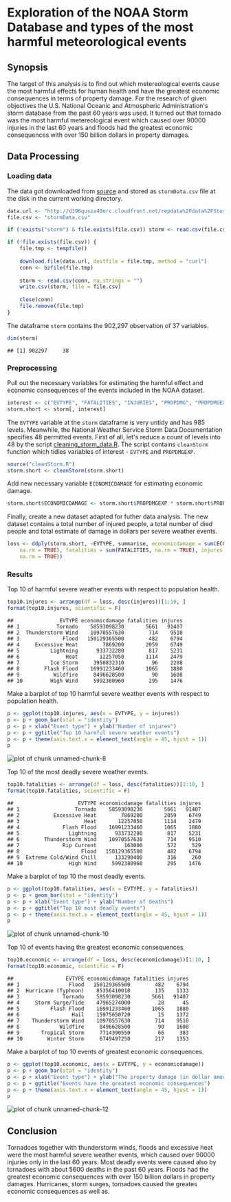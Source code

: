 


Exploration of the NOAA Storm Database and types of the most harmful meteorological events
========================================================================================

## Synopsis

The target of this analysis is to find out which metereological events cause the most harmful effects for human health and have the greatest economic consequences in terms of property damage. For the research of given objectives the U.S. National Oceanic and Atmospheric Administration's storm database from the past 60 years was used. It turned out that tornado was the most harmful metereological event which caused over 90000 injuries in the last 60 years and floods had the greatest economic consequences with over 150 billion dollars in property damages.

## Data Processing

### Loading data

The data got downloaded from [source](https://d396qusza40orc.cloudfront.net/repdata%2Fdata%2FStormData.csv.bz2) and stored as `stormData.csv` file at the disk in the current working directory.


```r
data.url <- "http://d396qusza40orc.cloudfront.net/repdata%2Fdata%2FStormData.csv.bz2"
file.csv <- "stormData.csv"

if (!exists("storm") & file.exists(file.csv)) storm <- read.csv(file.csv, na.strings = "")

if (!file.exists(file.csv)) {
    file.tmp <- tempfile()
    
    download.file(data.url, destfile = file.tmp, method = "curl")
    conn <- bzfile(file.tmp)
    
    storm <- read.csv(conn, na.strings = "")
    write.csv(storm, file = file.csv)
    
    close(conn)
    file.remove(file.tmp)
}
```


The dataframe `storm` contains the 902,297 observation of 37 variables.

```r
dim(storm)
```

```
## [1] 902297     38
```


### Preprocessing

Pull out the necessary variables for estimating the harmful effect and economic consequences of the events included in the NOAA dataset.


```r
interest <- c("EVTYPE", "FATALITIES", "INJURIES", "PROPDMG", "PROPDMGEXP")
storm.short <- storm[, interest]
```


The `EVTYPE` variable at the `storm` dataframe is very untidy and has 985 levels. Meanwhile, the National Weather Service Storm Data Documentation specifies 48 permitted events. First of all, let's reduce a count of levels into 48 by the script [cleaning_storm_data.R](https://github.com/art2art/reproducible_research_2/blob/master/cleanStorm.R). The script contains `cleanStorm` function which tidies variables of interest - `EVTYPE` and `PROPDMGEXP`.


```r
source("cleanStorm.R")
storm.short <- cleanStorm(storm.short)
```


Add new necessary variable `ECONOMICDAMAGE` for estimating economic damage.


```r
storm.short$ECONOMICDAMAGE <- storm.short$PROPDMGEXP * storm.short$PROPDMG
```


Finally, create a new dataset adapted for futher data analysis. The new dataset contains a total number of injured people, a total number of died people and total estimate of damage in dollars per severe weather events.


```r
loss <- ddply(storm.short, ~EVTYPE, summarise, economicdamage = sum(ECONOMICDAMAGE, 
    na.rm = TRUE), fatalities = sum(FATALITIES, na.rm = TRUE), injures = sum(INJURIES, 
    na.rm = TRUE))
```


### Results

Top 10 of harmful severe weather events with respect to population health.


```r
top10.injures <- arrange(df = loss, desc(injures))[1:10, ]
format(top10.injures, scientific = F)
```

```
##               EVTYPE economicdamage fatalities injures
## 1            Tornado    58593098230       5661   91407
## 2  Thunderstorm Wind    10970557630        714    9510
## 3              Flood   150129365500        482    6794
## 4     Excessive Heat        7869200       2059    6749
## 5          Lightning      933732280        817    5231
## 6               Heat       12257050       1114    2479
## 7          Ice Storm     3950832310         96    2208
## 8        Flash Flood    16991233460       1065    1880
## 9           Wildfire     8496628500         90    1608
## 10         High Wind     5992380960        295    1476
```


Make a barplot of top 10 harmful severe weather events with respect to population health.


```r
p <- ggplot(top10.injures, aes(x = EVTYPE, y = injures))
p <- p + geom_bar(stat = "identity")
p <- p + xlab("Event type") + ylab("Number of injures")
p <- p + ggtitle("Top 10 harmful severe weather events")
p <- p + theme(axis.text.x = element_text(angle = 45, hjust = 1))
p
```

![plot of chunk unnamed-chunk-8](figure/unnamed-chunk-8.png) 


Top 10 of the most deadly severe weather events.


```r
top10.fatalities <- arrange(df = loss, desc(fatalities))[1:10, ]
format(top10.fatalities, scientific = F)
```

```
##                     EVTYPE economicdamage fatalities injures
## 1                  Tornado    58593098230       5661   91407
## 2           Excessive Heat        7869200       2059    6749
## 3                     Heat       12257050       1114    2479
## 4              Flash Flood    16991233460       1065    1880
## 5                Lightning      933732280        817    5231
## 6        Thunderstorm Wind    10970557630        714    9510
## 7              Rip Current         163000        572     529
## 8                    Flood   150129365500        482    6794
## 9  Extreme Cold/Wind Chill      133290400        316     260
## 10               High Wind     5992380960        295    1476
```


Make a barplot of top 10 the most deadly events.


```r
p <- ggplot(top10.fatalities, aes(x = EVTYPE, y = fatalities))
p <- p + geom_bar(stat = "identity")
p <- p + xlab("Event type") + ylab("Number of deaths")
p <- p + ggtitle("Top 10 most deadly events")
p <- p + theme(axis.text.x = element_text(angle = 45, hjust = 1))
p
```

![plot of chunk unnamed-chunk-10](figure/unnamed-chunk-10.png) 


Top 10 of events having the greatest economic consequences.


```r
top10.economic <- arrange(df = loss, desc(economicdamage))[1:10, ]
format(top10.economic, scientific = F)
```

```
##                 EVTYPE economicdamage fatalities injures
## 1                Flood   150129365500        482    6794
## 2  Hurricane (Typhoon)    85356410010        135    1333
## 3              Tornado    58593098230       5661   91407
## 4     Storm Surge/Tide    47965274000         28      45
## 5          Flash Flood    16991233460       1065    1880
## 6                 Hail    15975650720         15    1372
## 7    Thunderstorm Wind    10970557630        714    9510
## 8             Wildfire     8496628500         90    1608
## 9       Tropical Storm     7714390550         66     383
## 10        Winter Storm     6749497250        217    1353
```


Make a barplot of top 10 events of greatest economic consequences.


```r
p <- ggplot(top10.economic, aes(x = EVTYPE, y = economicdamage))
p <- p + geom_bar(stat = "identity")
p <- p + xlab("Event type") + ylab("The property damage (in dollar amounts)")
p <- p + ggtitle("Events have the greatest economic consequences")
p <- p + theme(axis.text.x = element_text(angle = 45, hjust = 1))
p
```

![plot of chunk unnamed-chunk-12](figure/unnamed-chunk-12.png) 


## Conclusion

Tornadoes together with thunderstorm winds, floods and excessive heat were the most harmful severe weather events, which caused over 90000 injuries only in the last 60 years. Most deadly events were caused also by tornadoes with about 5600 deaths in the past 60 years. Floods had the greatest economic consequences with over 150 billion dollars in property damages. Hurricanes, storm surges, tornadoes caused the greates economic consequences as well as. 




